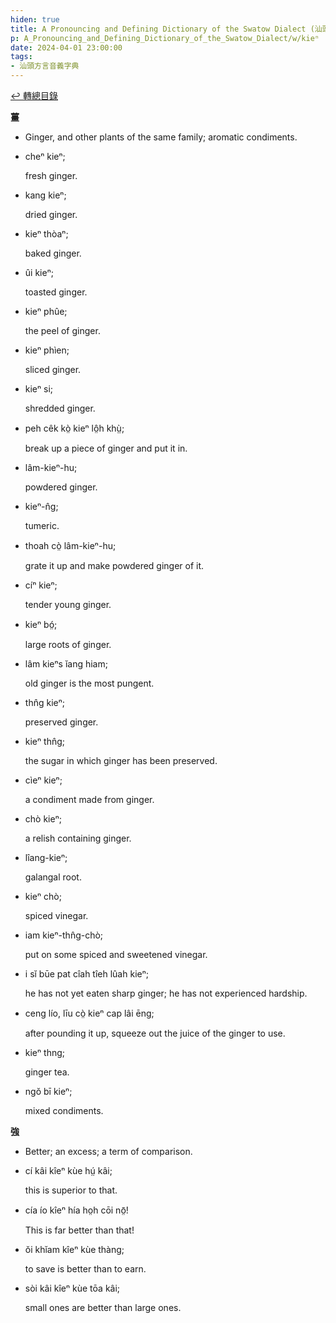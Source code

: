 ```yaml
---
hiden: true
title: A Pronouncing and Defining Dictionary of the Swatow Dialect (汕頭方言音義字典) / kieⁿ
p: A_Pronouncing_and_Defining_Dictionary_of_the_Swatow_Dialect/w/kieⁿ
date: 2024-04-01 23:00:00
tags: 
- 汕頭方言音義字典
---
```


[↩️ 轉總目錄](/A_Pronouncing_and_Defining_Dictionary_of_the_Swatow_Dialect)


**薑**
- Ginger, and other plants of the same family; aromatic condiments.

- cheⁿ kieⁿ;

  fresh ginger.

- kang kieⁿ;

  dried ginger.

- kieⁿ thòaⁿ;

  baked ginger.

- ûi kieⁿ;

  toasted ginger.

- kieⁿ phûe;

  the peel of ginger.

- kieⁿ phìen;

  sliced ginger.

- kieⁿ si;

  shredded ginger.

- peh cêk kò̤ kieⁿ lô̤h khṳ̀;

  break up a piece of ginger and put it in.

- lâm-kieⁿ-hu;

  powdered ginger.

- kieⁿ-n̂g;

  tumeric.

- thoah cò̤ lâm-kieⁿ-hu;

  grate it up and make powdered ginger of it.

- cíⁿ kieⁿ;

  tender young ginger.

- kieⁿ bó̤;

  large roots of ginger.

- lâm kieⁿs ĭang hiam;

  old ginger is the most pungent.

- thn̂g kieⁿ;

  preserved ginger.

- kieⁿ thn̂g;

  the sugar in which ginger has been preserved.

- cìeⁿ kieⁿ;

  a condiment made from ginger.

- chò kieⁿ;

  a relish containing ginger.

- lîang-kieⁿ;

  galangal root.

- kieⁿ chò;

  spiced vinegar.

- iam kieⁿ-thn̂g-chò;

  put on some spiced and sweetened vinegar.

- i sĭ būe pat cîah tîeh lûah kieⁿ;

  he has not yet eaten sharp ginger; he has not experienced hardship.

- ceng lío, līu cò̤ kieⁿ cap lâi ēng;

  after pounding it up, squeeze out the juice of the ginger to use.

- kieⁿ thng;

  ginger tea.

- ngŏ bī kieⁿ;

  mixed condiments.

**強**
- Better; an excess; a term of comparison.

- cí kâi kîeⁿ kùe hṳ́ kâi;

  this is superior to that.

- cía ío kîeⁿ hía ho̤h cōi nō̤!

  This is far better than that!

- ŏi khĭam kîeⁿ kùe thàng;

  to save is better than to earn.

- sòi kâi kîeⁿ kùe tōa kâi;

  small ones are better than large ones.